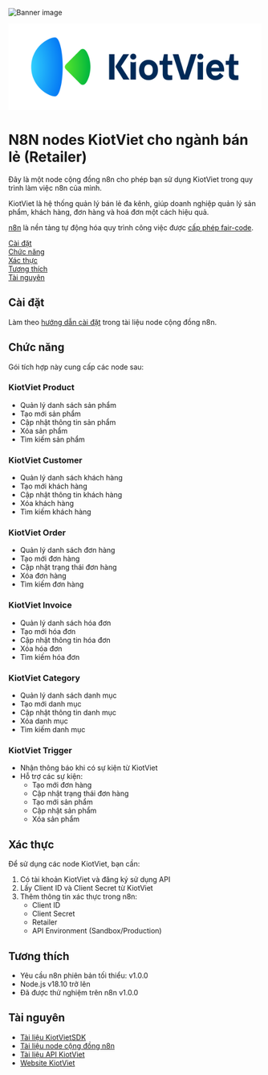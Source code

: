 ![Banner image](https://user-images.githubusercontent.com/10284570/173569848-c624317f-42b1-45a6-ab09-f0ea3c247648.png)


![KiotViet](./kiotviet-logo.png)
# N8N nodes KiotViet cho ngành bán lẻ (Retailer)

Đây là một node cộng đồng n8n cho phép bạn sử dụng KiotViet trong quy trình làm việc n8n của mình.

KiotViet là hệ thống quản lý bán lẻ đa kênh, giúp doanh nghiệp quản lý sản phẩm, khách hàng, đơn hàng và hoá đơn một cách hiệu quả.

[n8n](https://n8n.io/) là nền tảng tự động hóa quy trình công việc được [cấp phép fair-code](https://docs.n8n.io/reference/license/).

[Cài đặt](#cài-đặt)  
[Chức năng](#chức-năng)  
[Xác thực](#xác-thực)  
[Tương thích](#tương-thích)  
[Tài nguyên](#tài-nguyên)

## Cài đặt

Làm theo [hướng dẫn cài đặt](https://docs.n8n.io/integrations/community-nodes/installation/) trong tài liệu node cộng đồng n8n.

## Chức năng

Gói tích hợp này cung cấp các node sau:

### KiotViet Product

- Quản lý danh sách sản phẩm
- Tạo mới sản phẩm
- Cập nhật thông tin sản phẩm
- Xóa sản phẩm
- Tìm kiếm sản phẩm

### KiotViet Customer

- Quản lý danh sách khách hàng
- Tạo mới khách hàng
- Cập nhật thông tin khách hàng
- Xóa khách hàng
- Tìm kiếm khách hàng

### KiotViet Order

- Quản lý danh sách đơn hàng
- Tạo mới đơn hàng
- Cập nhật trạng thái đơn hàng
- Xóa đơn hàng
- Tìm kiếm đơn hàng

### KiotViet Invoice

- Quản lý danh sách hóa đơn
- Tạo mới hóa đơn
- Cập nhật thông tin hóa đơn
- Xóa hóa đơn
- Tìm kiếm hóa đơn

### KiotViet Category

- Quản lý danh sách danh mục
- Tạo mới danh mục 
- Cập nhật thông tin danh mục
- Xóa danh mục
- Tìm kiếm danh mục

### KiotViet Trigger

- Nhận thông báo khi có sự kiện từ KiotViet
- Hỗ trợ các sự kiện:
  - Tạo mới đơn hàng
  - Cập nhật trạng thái đơn hàng
  - Tạo mới sản phẩm
  - Cập nhật sản phẩm
  - Xóa sản phẩm

## Xác thực

Để sử dụng các node KiotViet, bạn cần:

1. Có tài khoản KiotViet và đăng ký sử dụng API
2. Lấy Client ID và Client Secret từ KiotViet
3. Thêm thông tin xác thực trong n8n:
   - Client ID
   - Client Secret
   - Retailer
   - API Environment (Sandbox/Production)

## Tương thích

- Yêu cầu n8n phiên bản tối thiểu: v1.0.0
- Node.js v18.10 trở lên
- Đã được thử nghiệm trên n8n v1.0.0

## Tài nguyên

- [Tài liệu KiotVietSDK](https://kiotviet-client-sdk.phonghy.dev/)
- [Tài liệu node cộng đồng n8n](https://docs.n8n.io/integrations/community-nodes/)
- [Tài liệu API KiotViet](https://api.kiotviet.vn/docs)
- [Website KiotViet](https://www.kiotviet.vn)
